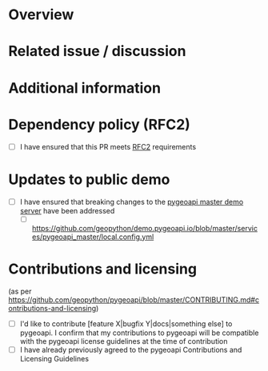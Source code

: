 # Overview

# Related issue / discussion

<!--

Is there an existing Issue that this PR addresses?  Does this PR need a new Issue?

Non-trivial PRs are best put forth initially as an Issue so that there can be
discussion and consensus before a PR is put forth.

-->

# Additional information

# Dependency policy (RFC2)

- [ ] I have ensured that this PR meets [RFC2](https://pygeoapi.io/development/rfc/2) requirements

# Updates to public demo

- [ ] I have ensured that breaking changes to the [pygeoapi master demo server](https://github.com/geopython/demo.pygeoapi.io) have been addressed
  - [ ] https://github.com/geopython/demo.pygeoapi.io/blob/master/services/pygeoapi_master/local.config.yml

# Contributions and licensing

(as per https://github.com/geopython/pygeoapi/blob/master/CONTRIBUTING.md#contributions-and-licensing)

- [ ] I'd like to contribute [feature X|bugfix Y|docs|something else] to pygeoapi. I confirm that my contributions to pygeoapi will be compatible with the pygeoapi license guidelines at the time of contribution
- [ ] I have already previously agreed to the pygeoapi Contributions and Licensing Guidelines
